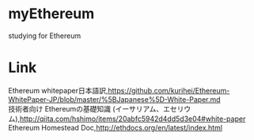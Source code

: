 # myEthereum
studying for Ethereum

# Link
Ethereum whitepaper日本語訳,https://github.com/kurihei/Ethereum-WhitePaper-JP/blob/master/%5BJapanese%5D-White-Paper.md  
技術者向け Ethereumの基礎知識 (イーサリアム、エセリウム),http://qiita.com/hshimo/items/20abfc5942d4dd5d3e04#white-paper  
Ethereum Homestead Doc,http://ethdocs.org/en/latest/index.html
